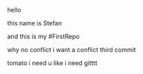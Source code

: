 hello


this name is Stefan

and this is my
#FirstRepo

why no conflict
i want a conflict
third commit

tomato
i need u like i need gitttt